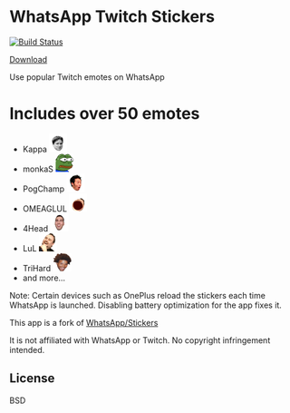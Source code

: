 # WhatsApp Twitch Stickers

[![Build Status](https://travis-ci.org/DoubleGremlin181/WhatsApp-Twitch-Stickers.svg?branch=master)](https://travis-ci.org/DoubleGremlin181/WhatsApp-Twitch-Stickers)

[Download](https://github.com/DoubleGremlin181/WhatsApp-Twitch-Stickers/releases/download/4.0.1/app-debug.apk)

Use popular Twitch emotes on WhatsApp

# Includes over 50 emotes

  - Kappa <img src="https://github.com/DoubleGremlin181/WhatsApp-Twitch-Stickers/blob/master/app/src/main/assets/1/Kappa.webp" alt="drawing" width="32"/>
  - monkaS <img src="https://github.com/DoubleGremlin181/WhatsApp-Twitch-Stickers/blob/master/app/src/main/assets/2/monkaS.webp" alt="drawing" width="32"/> 
  - PogChamp <img src="https://github.com/DoubleGremlin181/WhatsApp-Twitch-Stickers/blob/master/app/src/main/assets/1/PogChamp.webp" alt="drawing" width="32"/>
  - OMEAGLUL <img src="https://github.com/DoubleGremlin181/WhatsApp-Twitch-Stickers/blob/master/app/src/main/assets/3/OMEGALUL.webp" alt="drawing" width="32"/>
  - 4Head <img src="https://github.com/DoubleGremlin181/WhatsApp-Twitch-Stickers/blob/master/app/src/main/assets/1/4Head.webp" alt="drawing" width="32"/>
  - LuL <img src="https://github.com/DoubleGremlin181/WhatsApp-Twitch-Stickers/blob/master/app/src/main/assets/3/LuL.webp" alt="drawing" width="32"/>
  - TriHard <img src="https://github.com/DoubleGremlin181/WhatsApp-Twitch-Stickers/blob/master/app/src/main/assets/1/TriHard.webp" alt="drawing" width="32"/>
  - and more...

Note: Certain devices such as OnePlus reload the stickers each time WhatsApp is launched. Disabling battery optimization for the app fixes it.

This app is a fork of [WhatsApp/Stickers](https://github.com/WhatsApp/stickers)

It is not affiliated with WhatsApp or Twitch.
No copyright infringement intended.

License
----

BSD
